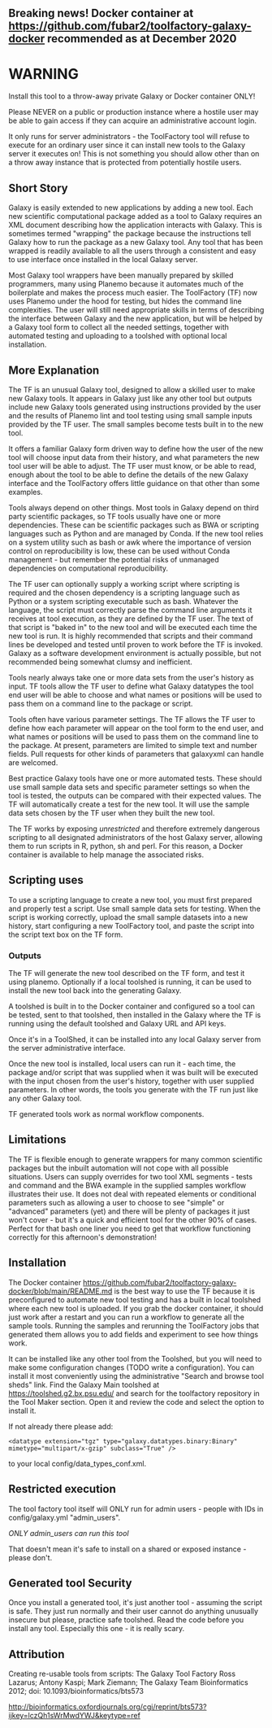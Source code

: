 ﻿## Breaking news! Docker container at https://github.com/fubar2/toolfactory-galaxy-docker recommended as at December 2020

# WARNING

Install this tool to a throw-away private Galaxy or Docker container ONLY!

Please NEVER on a public or production instance where a hostile user may
be able to gain access if they can acquire an administrative account login.

It only runs for server administrators - the ToolFactory tool will refuse to execute for an ordinary user since
it can install new tools to the Galaxy server it executes on! This is not something you should allow other than
on a throw away instance that is protected from potentially hostile users.

## Short Story

Galaxy is easily extended to new applications by adding a new tool. Each new scientific computational package added as
a tool to Galaxy requires an XML document describing how the application interacts with Galaxy.
This is sometimes termed "wrapping" the package because the instructions tell Galaxy how to run the package
as a new Galaxy tool. Any tool that has been wrapped is readily available to all the users through a consistent
and easy to use interface once installed in the local Galaxy server.

Most Galaxy tool wrappers have been manually prepared by skilled programmers, many using Planemo because it
automates much of the boilerplate and makes the process much easier.
The ToolFactory (TF) now uses Planemo under the hood for testing, but hides the command
line complexities. The user will still need appropriate skills in terms of describing the interface between
Galaxy and the new application, but will be helped by a Galaxy tool form to collect all the needed
settings, together with automated testing and uploading to a toolshed with optional local installation.

## More Explanation

The TF is an unusual Galaxy tool, designed to allow a skilled user to make new Galaxy tools.
It appears in Galaxy just like any other tool but outputs include new Galaxy tools generated
using instructions provided by the user and the results of Planemo lint and tool testing using
small sample inputs provided by the TF user. The small samples become tests built in to the new tool.

It offers a familiar Galaxy form driven way to define how the user of the new tool will
choose input data from their history, and what parameters the new tool user will be able to adjust.
The TF user must know, or be able to read, enough about the tool to be able to define the details of
the new Galaxy interface and the ToolFactory offers little guidance on that other than some examples.

Tools always depend on other things. Most tools in Galaxy depend on third party
scientific packages, so TF tools usually have one or more dependencies. These can be
scientific packages such as BWA or scripting languages such as Python and are
managed by Conda. If the new tool relies on a system utility such as bash or awk
where the importance of version control on reproducibility is low, these can be used without
Conda management - but remember the potential risks of unmanaged dependencies on computational
reproducibility.

The TF user can optionally supply a working script where scripting is
required and the chosen dependency is a scripting language such as Python or a system
scripting executable such as bash. Whatever the language, the script must correctly parse the command line
arguments it receives at tool execution, as they are defined by the TF user. The
text of that script is "baked in" to the new tool and will be executed each time
the new tool is run. It is highly recommended that scripts and their command lines be developed
and tested until proven to work before the TF is invoked. Galaxy as a software development
environment is actually possible, but not recommended being somewhat clumsy and inefficient.

Tools nearly always take one or more data sets from the user's history as input. TF tools
allow the TF user to define what Galaxy datatypes the tool end user will be able to choose and what
names or positions will be used to pass them on a command line to the package or script.

Tools often have various parameter settings. The TF allows the TF user to define how each
parameter will appear on the tool form to the end user, and what names or positions will be
used to pass them on the command line to the package. At present, parameters are limited to
simple text and number fields. Pull requests for other kinds of parameters that galaxyxml
can handle are welcomed.

Best practice Galaxy tools have one or more automated tests. These should use small sample data sets and
specific parameter settings so when the tool is tested, the outputs can be compared with their expected
values. The TF will automatically create a test for the new tool. It will use the sample data sets
chosen by the TF user when they built the new tool.

The TF works by exposing *unrestricted* and therefore extremely dangerous scripting
to all designated administrators of the host Galaxy server, allowing them to
run scripts in R, python, sh and perl. For this reason, a Docker container is
available to help manage the associated risks.

## Scripting uses

To use a scripting language to create a new tool, you must first prepared and properly test a script. Use small sample
data sets for testing. When the script is working correctly, upload the small sample datasets
into a new history, start configuring a new ToolFactory tool, and paste the script into the script text box on the TF form.

### Outputs

The TF will generate the new tool described on the TF form, and test it
using planemo. Optionally if a local toolshed is running, it can be used to
install the new tool back into the generating Galaxy.

A toolshed is built in to the Docker container and configured
so a tool can be tested, sent to that toolshed, then installed in the Galaxy
where the TF is running using the default toolshed and Galaxy URL and API keys.

Once it's in a ToolShed, it can be installed into any local Galaxy server
from the server administrative interface.

Once the new tool is installed, local users can run it - each time, the
package and/or script that was supplied when it was built will be executed with the input chosen
from the user's history, together with user supplied parameters. In other words, the tools you generate with the
TF run just like any other Galaxy tool.

TF generated tools work as normal workflow components.


## Limitations

The TF is flexible enough to generate wrappers for many common scientific packages
but the inbuilt automation will not cope with all possible situations. Users can
supply overrides for two tool XML segments - tests and command and the BWA
example in the supplied samples workflow illustrates their use. It does not deal with
repeated elements or conditional parameters such as allowing a user to choose to see "simple"
or "advanced" parameters (yet) and there will be plenty of packages it just
won't cover - but it's a quick and efficient tool for the other 90% of cases. Perfect for
that bash one liner you need to get that workflow functioning correctly for this
afternoon's demonstration!

## Installation

The Docker container https://github.com/fubar2/toolfactory-galaxy-docker/blob/main/README.md
is the best way to use the TF because it is preconfigured
to automate new tool testing and has a built in local toolshed where each new tool
is uploaded. If you grab the docker container, it should just work after a restart and you
can run a workflow to generate all the sample tools. Running the samples and rerunning the ToolFactory
jobs that generated them allows you to add fields and experiment to see how things work.

It can be installed like any other tool from the Toolshed, but you will need to make some
configuration changes (TODO write a configuration). You can install it most conveniently using the
administrative "Search and browse tool sheds" link. Find the Galaxy Main
toolshed at https://toolshed.g2.bx.psu.edu/ and search for the toolfactory
repository in the Tool Maker section. Open it and review the code and select the option to install it.

If not already there please add:

```
<datatype extension="tgz" type="galaxy.datatypes.binary:Binary" mimetype="multipart/x-gzip" subclass="True" />
```

to your local config/data_types_conf.xml.


## Restricted execution

The tool factory tool itself will ONLY run for admin users -
people with IDs in config/galaxy.yml "admin_users".

*ONLY admin_users can run this tool*

That doesn't mean it's safe to install on a shared or exposed instance - please don't.

## Generated tool Security

Once you install a generated tool, it's just
another tool - assuming the script is safe. They just run normally and their
user cannot do anything unusually insecure but please, practice safe toolshed.
Read the code before you install any tool. Especially this one - it is really scary.

## Attribution

Creating re-usable tools from scripts: The Galaxy Tool Factory
Ross Lazarus; Antony Kaspi; Mark Ziemann; The Galaxy Team
Bioinformatics 2012; doi: 10.1093/bioinformatics/bts573

http://bioinformatics.oxfordjournals.org/cgi/reprint/bts573?ijkey=lczQh1sWrMwdYWJ&keytype=ref

